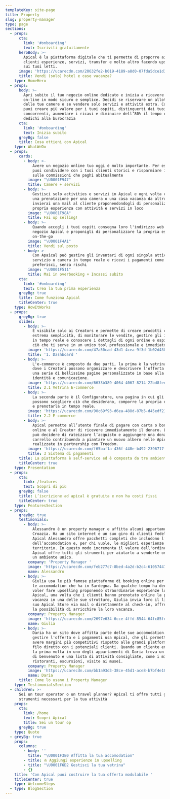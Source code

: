 ```yaml
---
templateKey: site-page
title: Property
slug: property-manager
type: page
sections:
  - props:
      cta:
        link: '#onboarding'
        text: Iscriviti gratuitamente
      heroBody: >-
        Apical è la piattaforma digitale che ti permette di proporre ai tuoi
        clienti esperienze, servizi, transfer e molto altro facendo upselling
        sui tuoi letti.
      image: 'https://ucarecdn.com/20632fe2-b019-4189-a8d0-07fda5dce1d3/'
      title: Vendi (solo) hotel e case vacanza?
    type: HomeHero
  - props:
      body: >-
        Apri subito il tuo negozio online dedicato e inizia a ricevere pagamenti
        on-line in modo sicuro e semplice. Decidi se riservare un allotment
        delle tue camere o se vendere solo servizi e attività extra. Con Apical
        puoi creare più valore per i tuoi ospiti, distinguerti dai tuoi
        concorrenti, aumentare i ricavi e diminuire dell’80% il tempo che
        dedichi alla burocrazia 
      cta:
        link: '#onboarding'
        text: Inizia subito
      greyBg: false
      title: Cosa ottieni con Apical
    type: WhatWeDo
  - props:
      cards:
        - body: >-
            Avere un negozio online tuo oggi è molto importante. Per esempio lo
            puoi condividere con i tuoi clienti storici e risparmiare il 65%
            sulle commissioni che paghi abitualmente
          image: "\U0001F947"
          title: Camere + servizi
        - body: >-
            Gestisci solo activities e servizi in Apical e ogni volta che ricevi
            una prenotazione per una camera o una casa vacanza da altro sito
            invierai una mail al cliente proponendondogli di personalizzare la
            propria esperienza con attività e servizi in loco
          image: "\U0001F98A"
          title: Fai up selling!
        - body: >-
            Quando accogli i tuoi ospiti consegna loro l'indirizzo web del tuo
            negozio Apical e proponigli di personalizzare la propria esperienza
            on-the-go
          image: "\U0001F4A1"
          title: Vendi sul posto
        - body: >-
            Con Apaical può gestire gli inventari di ogni singola attività,
            servizio o camera in tempo reale e ricevi i pagamenti come tu
            preferisci, senza rischi 
          image: "\U0001F511"
          title: Mai in overbooking + Incassi subito
      cta:
        link: '#onboarding'
        text: Crea la tua prima esperienza
      greyBg: true
      title: Come funziona Apical
      titleCenter: true
    type: HowItWorks
  - props:
      greyBg: true
      slides:
        - body: >-
            È visibile solo ai Creators e permette di creare prodotti con
            estrema semplicità, di monitorare le vendite, gestire gli inventari
            in tempo reale e conoscere i dettagli di ogni ordine e ospite. Tutto
            ciò che ti serve in un unico tool professionale e immediato.
          image: 'https://ucarecdn.com/47a50cad-43d1-4cea-9f3d-1b02d438702c/'
          title: '1. Dashboard '
        - body: >-
            L'e-commerce è composto da due parti, la prima è la vetrina online,
            dove i Creatori possono organizzare e descrivere l'offerta grazie a
            una serie di bellissime pagine personalizzate in base alla propria
            identità e comunicazione.
          image: 'https://ucarecdn.com/6633b389-4064-4067-8214-22bd8fee02f2/'
          title: 2.1 Vetrina E-commerce
        - body: >-
            La seconda parte è il Configuratore, una pagina in cui gli ospiti
            possono scegliere ciò che desiderano, comporre la propria esperienza
            e prenotarla in tempo reale.
          image: 'https://ucarecdn.com/90c69f93-d6ea-488d-87b5-d45edf218e23/'
          title: 2.2 E-commerce
        - body: >-
            Apical permette all’utente finale di pagare con carta o bonifico
            online e al Creator di ricevere immediatamente il denaro. L’utente
            può decidere di rateizzare l’acquisto e aggiungere una donazione al
            carrello contribuendo a piantare un nuovo albero nelle Apical Forest
            realizzate in partnership con Treedom.
          image: 'https://ucarecdn.com/f65baf1a-436f-440e-b492-2396717f157e/'
          title: 3 Sistema di pagamenti
      title: La piattaforma è self-service ed è composta da tre ambienti
      titleCenter: true
    type: Presentation
  - props:
      cta:
        link: /features
        text: Scopri di più
      greyBg: false
      title: L’iscrizione ad apical è gratuita e non ha costi fissi
      titleCenter: true
    type: FeaturesSection
  - props:
      greyBg: true
      testimonials:
        - body: >-
            Alessandro è un property manager e affitta alcuni appartamenti in
            Croazia. Ha un sito internet e un suo giro di clienti fedeli. Con
            Apical Alessandro offre pacchetti completi che includono l’affitto
            dell’accomodation e, per chi vuole, le migliori esperienze sul
            territorio. In questo modo incrementa il valore dell'ordine medio.
            Apical offre tutti gli strumenti per aiutarlo a venderle online in
            un ambiente unico. 
          company: 'Property Manager '
          image: 'https://ucarecdn.com/feb277c7-8bed-4a2d-b2c4-61057447014a/'
          name: Alessandro
        - body: >-
            Giulia usa le più famose piattaforme di booking online per vendere
            le accomodation che ha in Sardegna. Da qualche tempo ha deciso di
            voler fare upselling proponendo straordinarie esperienze locali. Con
            Apical, una volta che i clienti hanno prenotato online la propria
            vacanza in una delle sue strutture, Giulia invia loro il link del
            suo Apical Store via mail o direttamente al check-in, offrendo loro
            la possibilità di arricchire la loro vacanza. 
          company: Property Manager
          image: 'https://ucarecdn.com/2697e634-6cce-4ffd-8544-64fc85feecce/'
          name: Giulia
        - body: >-
            Daria ha un sito dove affitta parte delle sue accomodation. Per
            gestire l'offerta e i pagamenti usa Apical, che gli permette di
            avere margini più competitivi rispetto alle grandi platform e un
            filo diretto con i potenziali clienti. Quando un cliente entra per
            la prima volta in uno degli appartamenti di Daria trova un aperitivo
            di benvenuto e una lista di attività consigliate, come i migliori
            ristoranti, escursioni, visite ai musei. 
          company: Property Manager
          image: 'https://ucarecdn.com/bb1a93d3-38ce-45d1-ace8-b7bf4e187eaa/'
          name: Daria
      title: Come lo usano i Property Manager
    type: TestimonialsSection
  - children: >-
      Sei un tour operator o un travel planner? Apical ti offre tutti gli
      strumenti necessari per la tua attività 
    props:
      cta:
        link: /home
        text: Scopri Apical
        title: Sei un tour op
      greyBg: true
    type: Quote
  - greyBg: true
    props:
      columns:
        - body: ''
          title: "\U0001F3E0 Affitta la tua accomodation"
        - title: ⛵️ Aggiungi esperienze in upselling
        - title: "\U0001F6D2 Gestisci la tua vetrina"
        - {}
    title: 'Con Apical puoi costruire la tua offerta modulabile '
    titleCenter: true
    type: WelcomeSteps
  - type: BlogSection
---
```


